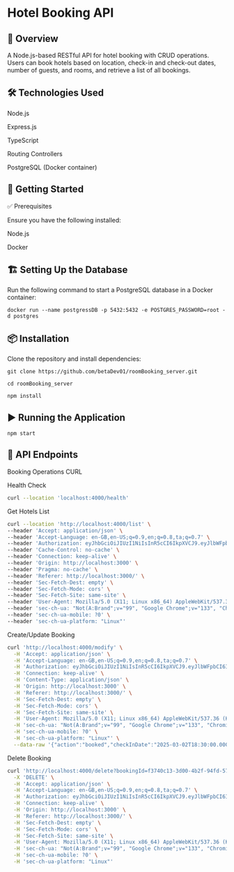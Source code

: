 # Hotel Booking API

## 📌 Overview

A Node.js-based RESTful API for hotel booking with CRUD operations. Users can book hotels based on location, check-in and check-out dates, number of guests, and rooms, and retrieve a list of all bookings.

## 🛠 Technologies Used

Node.js

Express.js

TypeScript

Routing Controllers

PostgreSQL (Docker container)


## 🚀 Getting Started

✅ Prerequisites

Ensure you have the following installed:

Node.js

Docker

## 🏗 Setting Up the Database

Run the following command to start a PostgreSQL database in a Docker container:

```docker run --name postgressDB -p 5432:5432 -e POSTGRES_PASSWORD=root -d postgres```

## 📦 Installation

Clone the repository and install dependencies:

```git clone https://github.com/betaDev01/roomBooking_server.git```

```cd roomBooking_server```

```npm install```

## ▶️ Running the Application

```npm start```

## 🔗 API Endpoints

Booking Operations CURL

Health Check
```sh
curl --location 'localhost:4000/health'
```

Get Hotels List
```sh
curl --location 'http://localhost:4000/list' \
--header 'Accept: application/json' \
--header 'Accept-Language: en-GB,en-US;q=0.9,en;q=0.8,ta;q=0.7' \
--header 'Authorization: eyJhbGciOiJIUzI1NiIsInR5cCI6IkpXVCJ9.eyJlbWFpbCI6InNpdmFAZ21haWwuY29tIiwicGFzc3dvcmQiOiIxMjM0NTYiLCJpYXQiOjE3NDA5MjA1NzZ9.AnZhiYnNYb8zVbKpNI3VqeOo1IO2QrLoTfky3VXDsOc' \
--header 'Cache-Control: no-cache' \
--header 'Connection: keep-alive' \
--header 'Origin: http://localhost:3000' \
--header 'Pragma: no-cache' \
--header 'Referer: http://localhost:3000/' \
--header 'Sec-Fetch-Dest: empty' \
--header 'Sec-Fetch-Mode: cors' \
--header 'Sec-Fetch-Site: same-site' \
--header 'User-Agent: Mozilla/5.0 (X11; Linux x86_64) AppleWebKit/537.36 (KHTML, like Gecko) Chrome/133.0.0.0 Safari/537.36' \
--header 'sec-ch-ua: "Not(A:Brand";v="99", "Google Chrome";v="133", "Chromium";v="133"' \
--header 'sec-ch-ua-mobile: ?0' \
--header 'sec-ch-ua-platform: "Linux"'
```

Create/Update Booking
```sh
curl 'http://localhost:4000/modify' \
  -H 'Accept: application/json' \
  -H 'Accept-Language: en-GB,en-US;q=0.9,en;q=0.8,ta;q=0.7' \
  -H 'Authorization: eyJhbGciOiJIUzI1NiIsInR5cCI6IkpXVCJ9.eyJlbWFpbCI6InNpdmFAZ21haWwuY29tIiwicGFzc3dvcmQiOiIxMjM0NTYiLCJpYXQiOjE3NDA5MjA1NzZ9.AnZhiYnNYb8zVbKpNI3VqeOo1IO2QrLoTfky3VXDsOc' \
  -H 'Connection: keep-alive' \
  -H 'Content-Type: application/json' \
  -H 'Origin: http://localhost:3000' \
  -H 'Referer: http://localhost:3000/' \
  -H 'Sec-Fetch-Dest: empty' \
  -H 'Sec-Fetch-Mode: cors' \
  -H 'Sec-Fetch-Site: same-site' \
  -H 'User-Agent: Mozilla/5.0 (X11; Linux x86_64) AppleWebKit/537.36 (KHTML, like Gecko) Chrome/133.0.0.0 Safari/537.36' \
  -H 'sec-ch-ua: "Not(A:Brand";v="99", "Google Chrome";v="133", "Chromium";v="133"' \
  -H 'sec-ch-ua-mobile: ?0' \
  -H 'sec-ch-ua-platform: "Linux"' \
  --data-raw '{"action":"booked","checkInDate":"2025-03-02T18:30:00.000Z","checkOutDate":"2025-03-30T18:30:00.000Z","guests":11,"roomsBooked":11,"hotelId":"1b0fb446-7fcb-4834-a943-d15a3f3b5e1a"}'
```
Delete Booking
```sh
curl 'http://localhost:4000/delete?bookingId=f3740c13-3d00-4b2f-94fd-577c80d291da' \
  -X 'DELETE' \
  -H 'Accept: application/json' \
  -H 'Accept-Language: en-GB,en-US;q=0.9,en;q=0.8,ta;q=0.7' \
  -H 'Authorization: eyJhbGciOiJIUzI1NiIsInR5cCI6IkpXVCJ9.eyJlbWFpbCI6InNpdmFAZ21haWwuY29tIiwicGFzc3dvcmQiOiIxMjM0NTYiLCJpYXQiOjE3NDA5MjA1NzZ9.AnZhiYnNYb8zVbKpNI3VqeOo1IO2QrLoTfky3VXDsOc' \
  -H 'Connection: keep-alive' \
  -H 'Origin: http://localhost:3000' \
  -H 'Referer: http://localhost:3000/' \
  -H 'Sec-Fetch-Dest: empty' \
  -H 'Sec-Fetch-Mode: cors' \
  -H 'Sec-Fetch-Site: same-site' \
  -H 'User-Agent: Mozilla/5.0 (X11; Linux x86_64) AppleWebKit/537.36 (KHTML, like Gecko) Chrome/133.0.0.0 Safari/537.36' \
  -H 'sec-ch-ua: "Not(A:Brand";v="99", "Google Chrome";v="133", "Chromium";v="133"' \
  -H 'sec-ch-ua-mobile: ?0' \
  -H 'sec-ch-ua-platform: "Linux"'
  ```
